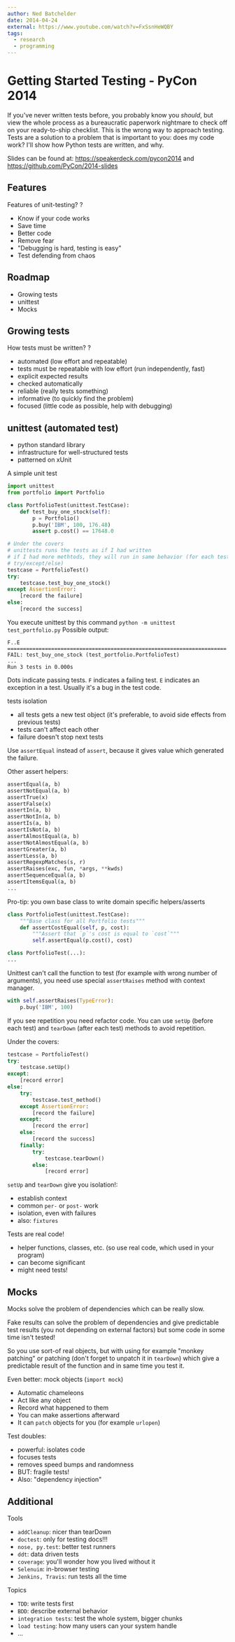 ```yaml
---
author: Ned Batchelder
date: 2014-04-24
external: https://www.youtube.com/watch?v=FxSsnHeWQBY
tags:
  - research
  - programming
---
```


# Getting Started Testing - PyCon 2014

If you've never written tests before, you probably know you *should*, but view the whole process as a bureaucratic paperwork nightmare to check off on your ready-to-ship checklist. This is the wrong way to approach testing. Tests are a solution to a problem that is important to you: does my code work? I'll show how Python tests are written, and why.

Slides can be found at: https://speakerdeck.com/pycon2014 and https://github.com/PyCon/2014-slides

## Features

Features of unit-testing?
?
- Know if your code works
- Save time
- Better code
- Remove fear
- "Debugging is hard, testing is easy"
- Test defending from chaos

## Roadmap

- Growing tests
- unittest
- Mocks

## Growing tests

How tests must be written?
?
- automated (low effort and repeatable)
- tests must be repeatable with low effort (run independently, fast)
- explicit expected results
- checked automatically
- reliable (really tests something)
- informative (to quickly find the problem)
- focused (little code as possible, help with debugging)

## unittest (automated test)
- python standard library
- infrastructure for well-structured tests
- patterned on xUnit

A simple unit test
```python
import unittest
from portfolio import Portfolio

class PortfolioTest(unittest.TestCase):
    def test_buy_one_stock(self):
        p = Portfolio()
        p.buy('IBM', 100, 176.48)
        assert p.cost() == 17648.0

# Under the covers
# unittests runs the tests as if I had written
# if I had more methtods, they will run in same behavior (for each test use
# try/except/else)
testcase = PortfolioTest()
try:
    testcase.test_buy_one_stock()
except AssertionError:
    [record the failure]
else:
    [record the success]
```

You execute unittest by this command `python -m unittest test_portfolio.py`
Possible output:
```
F..E
======================================================================
FAIL: test_buy_one_stock (test_portfolio.PortfolioTest)
...
Run 3 tests in 0.000s
```
Dots indicate passing tests.
`F` indicates a failing test.
`E` indicates an exception in a test. Usually it's a bug in the test code.

tests isolation
- all tests gets a new test object (it's preferable, to avoid side effects
  from previous tests)
- tests can't affect each other
- failure doesn't stop next tests

Use `assertEqual` instead of `assert`, because it gives value which generated the
failure.

Other assert helpers:

```python
assertEqual(a, b)
assertNotEqual(a, b)
assertTrue(x)
assertFalse(x)
assertIn(a, b)
assertNotIn(a, b)
assertIs(a, b)
assertIsNot(a, b)
assertAlmostEqual(a, b)
assertNotAlmostEqual(a, b)
assertGreater(a, b)
assertLess(a, b)
assertRegexpMatches(s, r)
assertRaises(exc, fun, *args, **kwds)
assertSequenceEqual(a, b)
assertItemsEqual(a, b)
...
```
Pro-tip: you own base class to write domain specific helpers/asserts

```python
class PortfolioTest(unittest.TestCase):
    """Base class for all Portfolio tests"""
    def assertCostEqual(self, p, cost):
        """Assert that `p`'s cost is equal to `cost`"""
        self.assertEqual(p.cost(), cost)

class PortfolioTest(...):
...
```
Unittest can't call the function to test (for example with wrong number of
arguments), you need use special `assertRaises` method with context manager.

```python
with self.assertRaises(TypeError):
    p.buy('IBM', 100)
```

If you see repetition you need refactor code.
You can use `setUp` (before each test) and `tearDown` (after each test) methods
to avoid repetition.

Under the covers:
```python
testcase = PortfolioTest()
try:
    testcase.setUp()
except:
    [record error]
else:
    try:
        testcase.test_method()
    except AssertionError:
        [record the failure]
    except:
        [record the error]
    else:
        [record the success]
    finally:
        try:
            testcase.tearDown()
        else:
            [record error]
```

`setUp` and `tearDown` give you isolation!:
- establish context
- common `per-` or `post-` work
- isolation, even with failures
- also: `fixtures`

Tests are real code!
- helper functions, classes, etc. (so use real code, which used in your program)
- can become significant
- might need tests!

## Mocks

Mocks solve the problem of dependencies which can be really slow.

Fake results can solve the problem of dependencies and give predictable test
results (you not depending on external factors) but some code in some time isn't
tested!

So you use sort-of real objects, but with using for example "monkey patching" or
patching (don't forget to unpatch it in `tearDown`) which give a predictable
result of the function and in same time you test it.

Even better: mock objects (`import mock`)
- Automatic chameleons
- Act like any object
- Record what happened to them
- You can make assertions afterward
- It can `patch` objects for you (for example `urlopen`)

Test doubles:
- powerful: isolates code
- focuses tests
- removes speed bumps and randomness
- BUT: fragile tests!
- Also: "dependency injection"

## Additional

Tools
- `addCleanup`: nicer than tearDown
- `doctest`: only for testing docs!!!
- `nose, py.test`: better test runners
- `ddt`: data driven tests
- `coverage`: you'll wonder how you lived without it
- `Selenuim`: in-browser testing
- `Jenkins, Travis`: run tests all the time

Topics
- `TDD`: write tests first
- `BDD`: describe external behavior
- `integration tests`: test the whole system, bigger chunks
- `load testing`: how many users can your system handle
- ...
